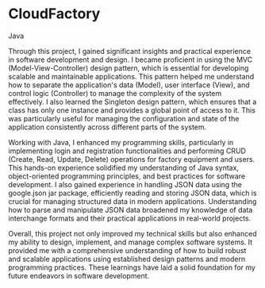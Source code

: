 # CloudFactory
Java

Through this project, I gained significant insights and practical experience in software development and design. I became proficient in using the MVC (Model-View-Controller) design pattern, which is essential for developing scalable and maintainable applications. This pattern helped me understand how to separate the application's data (Model), user interface (View), and control logic (Controller) to manage the complexity of the system effectively. I also learned the Singleton design pattern, which ensures that a class has only one instance and provides a global point of access to it. This was particularly useful for managing the configuration and state of the application consistently across different parts of the system.

Working with Java, I enhanced my programming skills, particularly in implementing login and registration functionalities and performing CRUD (Create, Read, Update, Delete) operations for factory equipment and users. This hands-on experience solidified my understanding of Java syntax, object-oriented programming principles, and best practices for software development. I also gained experience in handling JSON data using the google.json jar package, efficiently reading and storing JSON data, which is crucial for managing structured data in modern applications. Understanding how to parse and manipulate JSON data broadened my knowledge of data interchange formats and their practical applications in real-world projects.

Overall, this project not only improved my technical skills but also enhanced my ability to design, implement, and manage complex software systems. It provided me with a comprehensive understanding of how to build robust and scalable applications using established design patterns and modern programming practices. These learnings have laid a solid foundation for my future endeavors in software development.








